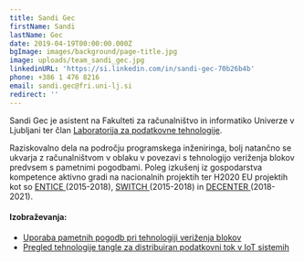 ```yaml
---
title: Sandi Gec
firstName: Sandi
lastName: Gec
date: 2019-04-19T00:00:00.000Z
bgImage: images/background/page-title.jpg
image: uploads/team_sandi_gec.jpg
linkedinURL: 'https://si.linkedin.com/in/sandi-gec-70b26b4b'
phone: +386 1 476 8216
email: sandi.gec@fri.uni-lj.si
redirect: ''
---
```

Sandi Gec je asistent na Fakulteti za računalništvo in informatiko Univerze v Ljubljani ter član [Laboratorija za podatkovne tehnologije](https://www.fri.uni-lj.si/sl/laboratorij/lpt). 

Raziskovalno dela na področju programskega inženiringa, bolj natančno se ukvarja z računalništvom v oblaku v povezavi s tehnologijo veriženja blokov predvsem s pametnimi pogodbami. Poleg izkušenj iz gospodarstva kompetence aktivno gradi na nacionalnih projektih ter H2020 EU projektih kot so [ENTICE ](http://www.entice-project.eu/)(2015-2018), [SWITCH ](http://www.switchproject.eu/)(2015-2018) in [DECENTER ](https://www.decenter-project.eu/)(2018-2021).

#### Izobraževanja:

* [Uporaba pametnih pogodb pri tehnologiji veriženja blokov](/izobrazevanja/za-podjetja/uporaba_pametnih_pogodb_pri_tehnologiji_verizenja_blokov/)
* [Pregled tehnologije tangle za distribuiran podatkovni tok v IoT sistemih](/izobrazevanja/za-podjetja/pregled_tehnologije_tangle_za_distribuiran_podatkovni_tok_v_iot_sistemih/)
